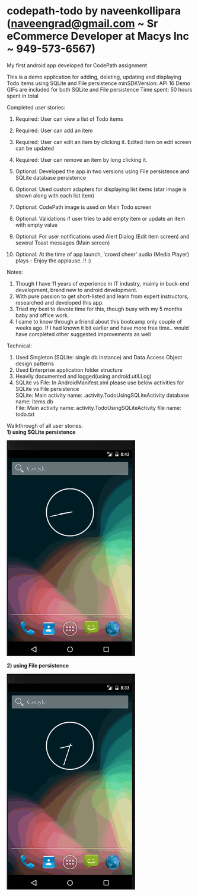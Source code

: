 # codepath-todo by naveenkollipara (naveengrad@gmail.com ~ Sr eCommerce Developer at Macys Inc ~ 949-573-6567)
My first android app developed for CodePath assignment

This is a demo application for adding, deleting, updating and displaying Todo items using SQLite and File persistence
minSDKVersion: API 16
Demo GIFs are included for both SQLite and File persistence
Time spent: 50 hours spent in total

Completed user stories:

 1) Required: User can view a list of Todo items
 2) Required: User can add an item
 3) Required: User can edit an item by clicking it. Edited item on edit screen can be updated
 4) Required: User can remove an item by long clicking it. 
 
 5) Optional: Developed the app in two versions using File persistence and SQLite database persistence
 6) Optional: Used custom adapters for displaying list items (star image is shown along with each list item)
 7) Optional: CodePath image is used on Main Todo screen
 8) Optional: Validations if user tries to add empty item or update an item with empty value
 9) Optional: For user notifications used Alert Dialog (Edit item screen) and several Toast messages (Main screen)
 10) Optional: At the time of app launch, 'crowd cheer' audio (Media Player) plays - Enjoy the applause..!! :)
 
 
Notes:

 1) Though I have 11 years of experience in IT industry, mainly in back-end development, brand new to android development.
 2) With pure passion to get short-listed and learn from expert instructors, researched and developed this app.
 3) Tried my best to devote time for this, though busy with my 5 months baby and office work.
 4) I came to know through a friend about this bootcamp only couple of weeks ago. If I had known it bit earlier and have more     free time.. would have completed other suggested improvements as well
 
 Technical:
 1) Used Singleton (SQLite: single db instance) and Data Access Object design patterns
 2) Used Enterprise application folder structure
 3) Heavily documented and logged(using android.util.Log)
 4) SQLite vs File: In AndroidManifest.xml please use below activities for SQLite vs File persistence        
	SQLite: 
		Main activity name: .activity.TodoUsingSQLiteActivity
		database name: items.db			
        File: 
		Main activity name: activity.TodoUsingSQLiteActivity
		file name: todo.txt

Walkthrough of all user stories:
<br>
<b>1) using SQLite persistence</b>
<p><a href="sqlite-persistence.gif" target="_blank"><img src="sqlite-persistence.gif" alt="SQLite persistence demo Video Walkthrough" style="max-width:100%;"></a></p>


<b>2) using File persistence</b>
<p><a href="file-persistence.gif" target="_blank"><img src="file-persistence.gif" alt="File persistence demo Video Walkthrough" style="max-width:100%;"></a></p>
